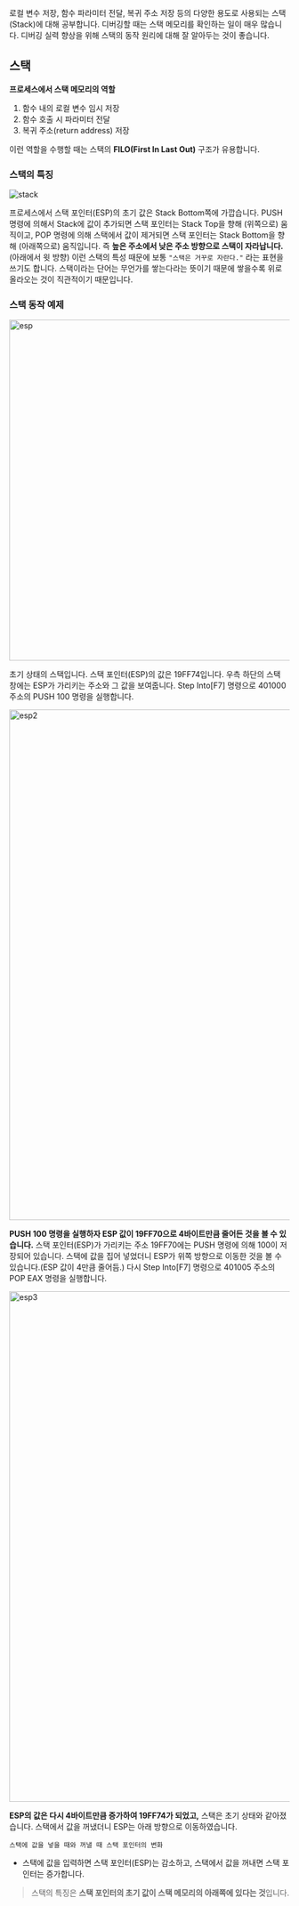 로컬 변수 저장, 함수 파라미터 전달, 복귀 주소 저장 등의 다양한 용도로 사용되는 스택(Stack)에 대해 공부합니다.
디버깅할 때는 스택 메모리를 확인하는 일이 매우 많습니다. 디버깅 실력 향상을 위해 스택의 동작 원리에 대해 잘 알아두는 것이 좋습니다.

## 스택
**프로세스에서 스택 메모리의 역할**
1. 함수 내의 로컬 변수 임시 저장
2. 함수 호출 시 파라미터 전달
3. 복귀 주소(return address) 저장

이런 역할을 수행할 때는 스택의 **FILO(First In Last Out)** 구조가 유용합니다.

### 스택의 특징
![stack](https://user-images.githubusercontent.com/66156026/149787941-f0d1b176-b92f-4c13-a807-24c5f15cd9cf.png)

프로세스에서 스택 포인터(ESP)의 초기 값은 Stack Bottom쪽에 가깝습니다. PUSH 명령에 의해서 Stack에 값이 추가되면 스택 포인터는 Stack Top을 향해 (위쪽으로) 움직이고, POP 명령에 의해 스택에서 값이 제거되면 스택 포인터는 Stack Bottom을 향해 (아래쪽으로) 움직입니다.
즉 **높은 주소에서 낮은 주소 방향으로 스택이 자라납니다.** (아래에서 윗 방향) 이런 스택의 특성 때문에 보통 ```"스택은 거꾸로 자란다."``` 라는 표현을 쓰기도 합니다.
스택이라는 단어는 무언가를 쌓는다라는 뜻이기 때문에 쌓을수록 위로 올라오는 것이 직관적이기 때문입니다.

### 스택 동작 예제

<img width="613" alt="esp" src="https://user-images.githubusercontent.com/66156026/149884666-52a7f2f1-4138-4518-b7d8-1076837f655e.png">

초기 상태의 스택입니다. 스택 포인터(ESP)의 값은 19FF74입니다. 우측 하단의 스택 창에는 ESP가 가리키는 주소와 그 값을 보여줍니다.
Step Into[F7] 명령으로 401000 주소의 PUSH 100 명령을 실행합니다.

<img width="918" alt="esp2" src="https://user-images.githubusercontent.com/66156026/149885082-bcdbeb9c-494e-41ea-8c60-d519b09a122c.png">

**PUSH 100 명령을 실행하자 ESP 값이 19FF70으로 4바이트만큼 줄어든 것을 볼 수 있습니다.** 스택 포인터(ESP)가 가리키는 주소 19FF70에는 PUSH 명령에 의해 100이 저장되어 있습니다.
스택에 값을 집어 넣었더니 ESP가 위쪽 방향으로 이동한 것을 볼 수 있습니다.(ESP 값이 4만큼 줄어듬.) 다시 Step Into[F7] 명령으로 401005 주소의 POP EAX 명령을 실행합니다.

<img width="918" alt="esp3" src="https://user-images.githubusercontent.com/66156026/149886208-c56cb66d-6476-4066-926f-34840773d0f4.png">

**ESP의 값은 다시 4바이트만큼 증가하여 19FF74가 되었고,** 스택은 초기 상태와 같아졌습니다. 
스택에서 값을 꺼냈더니 ESP는 아래 방향으로 이동하였습니다. 

```스택에 값을 넣을 때와 꺼낼 때 스택 포인터의 변화```

- 스택에 값을 입력하면 스택 포인터(ESP)는 감소하고, 스택에서 값을 꺼내면 스택 포인터는 증가합니다.

> 스택의 특징은 **스택 포인터의 초기 값이 스택 메모리의 아래쪽에 있다는 것**입니다.



